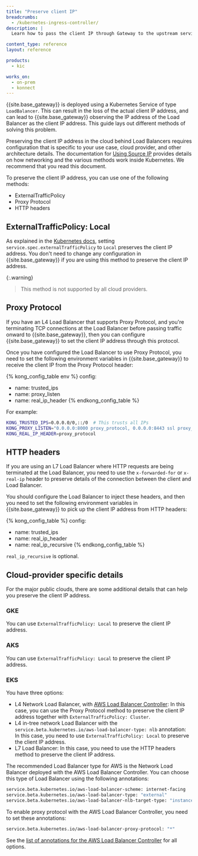 ```yaml
---
title: "Preserve client IP"
breadcrumbs:
  - /kubernetes-ingress-controller/
description: |
  Learn how to pass the client IP through Gateway to the upstream service

content_type: reference
layout: reference

products:
  - kic

works_on:
  - on-prem
  - konnect
---
```



{{site.base_gateway}} is deployed using a Kubernetes Service of type `LoadBalancer`. This can result in the loss of the actual client IP address, and can lead to {{site.base_gateway}} observing the IP address of the Load Balancer as the client IP address. This guide lays out different methods of solving this problem.

Preserving the client IP address in the cloud behind Load Balancers requires configuration that is specific to your use case, cloud provider, and other architecture details. 
The documentation for [Using Source IP](https://kubernetes.io/docs/tutorials/services/source-ip/) provides details on how networking and the various methods work inside Kubernetes. We recommend that you read this document.

To preserve the client IP address, you can use one of the following methods:

* ExternalTrafficPolicy
* Proxy Protocol
* HTTP headers

## ExternalTrafficPolicy: Local

As explained in the [Kubernetes docs](https://kubernetes.io/docs/tasks/access-application-cluster/create-external-load-balancer/#preserving-the-client-source-ip), setting `service.spec.externalTrafficPolicy` to `Local` preserves the client IP address. You don't need to change any configuration in {{site.base_gateway}} if you are using this method to preserve the client IP address.

{:.warning}
> This method is not supported by all cloud providers.

## Proxy Protocol

If you have an L4 Load Balancer that supports Proxy Protocol, and you're terminating TCP connections at the Load Balancer before passing traffic onward to {{site.base_gateway}}, then you can configure {{site.base_gateway}} to set the client IP address through this protocol.

Once you have configured the Load Balancer to use Proxy Protocol, you need to set the following environment variables in {{site.base_gateway}} to receive the client IP from the Proxy Protocol header:

<!--vale off-->
{% kong_config_table env %}
config:
  - name: trusted_ips
  - name: proxy_listen
  - name: real_ip_header
{% endkong_config_table %}
<!--vale on-->

For example:

```bash
KONG_TRUSTED_IPS=0.0.0.0/0,::/0  # This trusts all IPs
KONG_PROXY_LISTEN="0.0.0.0:8000 proxy_protocol, 0.0.0.0:8443 ssl proxy_protocol"
KONG_REAL_IP_HEADER=proxy_protocol
```

## HTTP headers

If you are using an L7 Load Balancer where HTTP requests are being terminated at the Load Balancer, you need to use the `x-forwarded-for` or `x-real-ip` header to preserve details of the connection between the client and Load Balancer.

You should configure the Load Balancer to inject these headers, and then you need to set the following environment variables in {{site.base_gateway}} to pick up the client IP address from HTTP headers:

<!--vale off-->
{% kong_config_table %}
config:
  - name: trusted_ips
  - name: real_ip_header
  - name: real_ip_recursive
{% endkong_config_table %}
<!--vale on-->

`real_ip_recursive` is optional.

## Cloud-provider specific details

For the major public clouds, there are some additional
details that can help you preserve the client IP address.

### GKE

You can use `ExternalTrafficPolicy: Local` to preserve the client IP address.

### AKS

You can use `ExternalTrafficPolicy: Local` to preserve the client IP address.

### EKS

You have three options:

- L4 Network Load Balancer, with [AWS Load Balancer Controller](https://kubernetes-sigs.github.io/aws-load-balancer-controller): 
  In this case, you can use the Proxy Protocol method to preserve the client IP
  address together with `ExternalTrafficPolicy: Cluster`.
- L4 in-tree network Load Balancer with the `service.beta.kubernetes.io/aws-load-balancer-type: nlb` annotation: 
  In this case, you need to use `ExternalTrafficPolicy: Local` to preserve the client IP address.
- L7 Load Balancer: 
  In this case, you need to use the HTTP headers method to preserve the client
  IP address.

The recommended Load Balancer type for AWS is the Network Load Balancer deployed with the AWS Load Balancer Controller. 
You can choose this type of Load Balancer using the following annotations:

```bash
service.beta.kubernetes.io/aws-load-balancer-scheme: internet-facing
service.beta.kubernetes.io/aws-load-balancer-type: "external"
service.beta.kubernetes.io/aws-load-balancer-nlb-target-type: "instance"
```

To enable proxy protocol with the AWS Load Balancer Controller, you need to set these annotations:

```bash
service.beta.kubernetes.io/aws-load-balancer-proxy-protocol: "*"
```

See the [list of annotations for the AWS Load Balancer Controller](https://kubernetes-sigs.github.io/aws-load-balancer-controller/v2.4/guide/service/annotations/) for all options.
